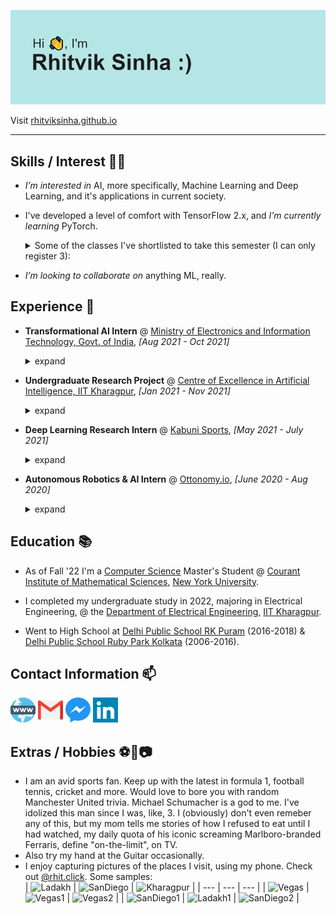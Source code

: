 [![header](./utils/header.png)](https://reheader.glitch.me/)

Visit [rhitviksinha.github.io](https://rhitviksinha.github.io)

---
## Skills / Interest 👨‍💻

- *I’m interested in* AI, more specifically, Machine Learning and Deep Learning, and it's applications in current society.

- I've developed a level of comfort with TensorFlow 2.x, and *I’m currently learning* PyTorch.
  <details>
    <summary>Some of the classes I've shortlisted to take this semester (I can only register 3):</summary>
    <ul>
      <li>CSCI-GA 1180: Fundamental Algorithms <i>(confirmed)</i></li>
      <li>CSCI-GA 2565: Machine Learning <i>(confirmed)</i></li>
      <li>CSCI-GA 2271: Computer Vision <i>(subject to pre-requisite waiver)</i></li>
      <li>DS-GA 1014: Optimization and Computational Linear Algebra <i>(subject to DS dept. approval)</i></li>
      <li>CSCI-GA 2110: Programming Languages <i>(can also be taken next semester)</i></li>
    </ul>
  </details>

- *I’m looking to collaborate on* anything ML, really.

## Experience 💼

- **Transformational AI Intern** @ [Ministry of Electronics and Information Technology, Govt. of India](https://www.meity.gov.in/), *[Aug 2021 - Oct 2021]*
  <details>
    <summary>expand</summary><p>
      Working on Transformational AI projects in the Health Sector, as part of Ministry of Electronics and Information 
      Technology's <a href="https://www.meity.gov.in/digital-india-internship-scheme-2021-2nd-cycle">Digital India Internship Scheme 2021 (2nd Cycle)</a>. 
      Responsible for the landscaping and the subsequent review of the ecosystem and policies operating at the intersection of AI and 
      Healthcare in India.</p>
  </details>

- **Undergraduate Research Project** @ [Centre of Excellence in Artificial Intelligence, IIT Kharagpur](http://www.ai.iitkgp.ac.in/), *[Jan 2021 - Nov 2021]*  
  <details>
    <summary>expand</summary>
    <ul>
      <li>Working under the guidance of <a href="https://sites.google.com/site/adwayresearch/">Prof. Adway Mitra</a> on Extreme Weather Prediction and Climate Modeling using Deep Learning.</li>
      <li>Dataset Used: NCAR CESM-LENS (stored on AWS S3)</li>
      <li>Python-based implementation, PyTorch used as Deep Learning framework of choice to implement “Dynamic Routing Between Capsules” (2017, Hinton et al.) from scratch.</li>
      <li>Recreate findings from “Analog Forecasting of Extreme-Causing Weather Patterns Using Deep Learning” (2020, Chattopadhyay et al.)</li>
    </ul>
  </details>

- **Deep Learning Research Intern** @ [Kabuni Sports](https://www.kabuni.com/cricket.html), *[May 2021 - July 2021]*  
  <details>
    <summary>expand</summary><p>
      Apply pre-trained Deep Learning models for the Human Pose Estimation task. Use extracted Pose Information to 
      suggest improvements in a Cricket (Sport) Learner's technique, preventing inefficiency and injuries.</p>
    <ul>
      <li>Python based implementation, with Deep Learning framework of choice being PyTorch.</li>
      <li>Torchvision's KeypointRCNN class finetuned for best accuracy used for the Human Pose Estimation (HPE) task. Used to generate time series pose data from video clips.</li>
      <li>Recurrent Neural Net used for maximizing accuracy at detection of potential errors in technique from gathered time series pose data.</li>
      <li><i>Company has since pivoted to a metaverse oriented application, and had it's sports division shut down.</i></li>
    </ul>
  </details>

- **Autonomous Robotics & AI Intern** @ [Ottonomy.io](https://www.ottonomy.io/), *[June 2020 - Aug 2020]*  
  <details>
    <summary>expand</summary>
    <ul>
      <li>Automate last mile delivery through self-driving rovers that operate on sidewalks.</li>
      <li>Setting up of cloud-based training and deployment pipelines for Deep Learning models utilizing AWS services, including but not limited to: S3, EC2, SageMaker</li>
      <li>Pipelines for the following frameworks were setup: TensorFlow, PyTorch</li>
    </ul>
  </details>

## Education 📚

- As of Fall '22 I'm a [Computer Science](https://cs.nyu.edu/) Master's Student @ [Courant Institute of Mathematical Sciences](https://cims.nyu.edu/), [New York University](https://nyu.edu/).

- I completed my undergraduate study in 2022, majoring in Electrical Engineering, @ the [Department of Electrical Engineering](http://www.ee.iitkgp.ac.in/), [IIT Kharagpur](http://www.iitkgp.ac.in/).

- Went to High School at [Delhi Public School RK Puram](https://dpsrkp.net/) (2016-2018) & 
  [Delhi Public School Ruby Park Kolkata](https://www.dpskolkata.com/) (2006-2016).

## Contact Information 📫

<p>
  <p>
    <a href="https://rhitviksinha.github.io/" alt="Personal Webpage"><img src="./utils/www.svg" width="40" height="40"></a>
    <a href="mailto:rhitviksinha29@gmail.com" alt="Mail"><img src="./utils/gmail.svg" width="40" height="40"></a>
    <a href="http://m.me/rhitviksinha" alt="Messenger"><img src="./utils/messenger.svg" width="40" height="40"></a>
    <a href="https://www.linkedin.com/in/rhitvik-sinha" alt="LinkedIn"><img src="./utils/linkedin.svg" width="40" height="40"></a>
  </p>
</p>

## Extras / Hobbies ⚽🎸📷

- I am an avid sports fan. Keep up with the latest in formula 1, football tennis, cricket and more. Would love to bore you 
  with random Manchester United trivia. Michael Schumacher is a god to me. I've idolized this man since I was, like, 3. I (obviously) 
  don't even remeber any of this, but my mom tells me stories of how I refused to eat until I had watched, my daily quota of his 
  iconic screaming Marlboro-branded Ferraris, define "on-the-limit", on TV.
- Also try my hand at the Guitar occasionally.
- I enjoy capturing pictures of the places I visit, using my phone. Check out [@rhit.click](https://www.instagram.com/rhit.click/). Some samples:  
  | ![Ladakh][Ladakh] | ![SanDiego][SanDiego] | ![Kharagpur][Kharagpur] |
  | --- | --- | --- |
  | ![Vegas][Vegas] | ![Vegas1][Vegas1] | ![Vegas2][Vegas2] |
  | ![SanDiego1][SanDiego1] | ![Ladakh1][Ladakh1] | ![SanDiego2][SanDiego2] |

<!---
rhitviksinha/rhitviksinha is a ✨ special ✨ repository because its `README.md` (this file) appears on your GitHub profile.
You can click the Preview link to take a look at your changes.
--->

[Ladakh]: https://instagram.fdel45-1.fna.fbcdn.net/v/t51.2885-15/e35/s1080x1080/69320660_706616333149292_7204826304911639744_n.jpg?tp=1&_nc_ht=instagram.fdel45-1.fna.fbcdn.net&_nc_cat=108&_nc_ohc=bL-D4xYm-4gAX-ZFZok&oh=3a3db4e743705d88b38322d24dd9283f&oe=607A31E2  
[SanDiego]: https://instagram.fdel45-1.fna.fbcdn.net/v/t51.2885-15/e35/s1080x1080/70401040_177848359923413_1074210023066158312_n.jpg?tp=1&_nc_ht=instagram.fdel45-1.fna.fbcdn.net&_nc_cat=105&_nc_ohc=KDmPXmyqM4YAX8mzLQS&oh=58d0deea547729c468ac124a05a0687a&oe=607971A6  
[Kharagpur]: https://instagram.fdel45-1.fna.fbcdn.net/v/t51.2885-15/e35/s1080x1080/67839209_504741683664053_2266308696717898697_n.jpg?tp=1&_nc_ht=instagram.fdel45-1.fna.fbcdn.net&_nc_cat=105&_nc_ohc=fHJshzFt5oYAX_fVQp8&oh=1006d00efe3f875e0ddeadd82879de82&oe=607A0D8C
[Vegas]: https://instagram.fdel45-1.fna.fbcdn.net/v/t51.2885-15/e35/s1080x1080/67111253_369345947088502_886733154671795579_n.jpg?tp=1&_nc_ht=instagram.fdel45-1.fna.fbcdn.net&_nc_cat=110&_nc_ohc=oCl1SHuPNg8AX9kL_Sn&oh=abebd41c72f8f4af039049df5f29d89c&oe=607B757E  
[Vegas1]: https://instagram.fdel45-1.fna.fbcdn.net/v/t51.2885-15/e35/s1080x1080/66653357_2450899541820790_5028192209084423516_n.jpg?tp=1&_nc_ht=instagram.fdel45-1.fna.fbcdn.net&_nc_cat=110&_nc_ohc=kUOuCLdDNWoAX9ACh54&oh=d1f03f298877528b076bef04e4672da3&oe=607AD4ED  
[Vegas2]: https://instagram.fdel45-1.fna.fbcdn.net/v/t51.2885-15/e35/s1080x1080/66524410_2273247693005144_694734662682495110_n.jpg?tp=1&_nc_ht=instagram.fdel45-1.fna.fbcdn.net&_nc_cat=108&_nc_ohc=GlTXBvvxmaoAX9OZSBH&oh=fa3202f70bf98e8b96f6fef66f4a2c2b&oe=6078F9ED  
[SanDiego1]: https://instagram.fdel45-1.fna.fbcdn.net/v/t51.2885-15/e35/s1080x1080/66223744_2478548095541915_9128658512646145819_n.jpg?tp=1&_nc_ht=instagram.fdel45-1.fna.fbcdn.net&_nc_cat=111&_nc_ohc=PQkM4hUfB4YAX_KrQlK&oh=a719557cbdfcf5ed954e132e54bb0ada&oe=6079B2FD  
[Ladakh1]: https://instagram.fdel45-1.fna.fbcdn.net/v/t51.2885-15/e35/s1080x1080/67474914_2279694138811308_1327321372070414255_n.jpg?tp=1&_nc_ht=instagram.fdel45-1.fna.fbcdn.net&_nc_cat=100&_nc_ohc=8_7K0wkhjIAAX9SmhbO&oh=97fc930f50ef4a02857f8bac655d759b&oe=60783F0D  
[SanDiego2]: https://instagram.fdel45-1.fna.fbcdn.net/v/t51.2885-15/e35/s1080x1080/67145406_2536389479704514_8404831261280406348_n.jpg?tp=1&_nc_ht=instagram.fdel45-1.fna.fbcdn.net&_nc_cat=102&_nc_ohc=FCvXGr61AUAAX-OI7Vn&oh=f2220f590895655e3c423138e7f02ed9&oe=607A6439  
